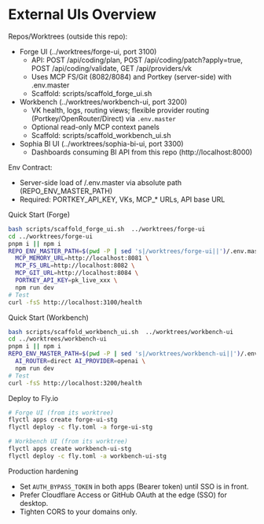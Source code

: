 # External UIs Overview

Repos/Worktrees (outside this repo):
- Forge UI (../worktrees/forge-ui, port 3100)
  - API: POST /api/coding/plan, POST /api/coding/patch?apply=true, POST /api/coding/validate, GET /api/providers/vk
  - Uses MCP FS/Git (8082/8084) and Portkey (server-side) with .env.master
  - Scaffold: scripts/scaffold_forge_ui.sh
- Workbench (../worktrees/workbench-ui, port 3200)
  - VK health, logs, routing views; flexible provider routing (Portkey/OpenRouter/Direct) via `.env.master`
  - Optional read-only MCP context panels
  - Scaffold: scripts/scaffold_workbench_ui.sh
- Sophia BI UI (../worktrees/sophia-bi-ui, port 3300)
  - Dashboards consuming BI API from this repo (http://localhost:8000)

Env Contract:
- Server-side load of <repo>/.env.master via absolute path (REPO_ENV_MASTER_PATH)
- Required: PORTKEY_API_KEY, VKs, MCP_* URLs, API base URL

Quick Start (Forge)
```bash
bash scripts/scaffold_forge_ui.sh  ../worktrees/forge-ui
cd ../worktrees/forge-ui
pnpm i || npm i
REPO_ENV_MASTER_PATH=$(pwd -P | sed 's|/worktrees/forge-ui||')/.env.master \
  MCP_MEMORY_URL=http://localhost:8081 \
  MCP_FS_URL=http://localhost:8082 \
  MCP_GIT_URL=http://localhost:8084 \
  PORTKEY_API_KEY=pk_live_xxx \
  npm run dev
# Test
curl -fsS http://localhost:3100/health
```

Quick Start (Workbench)
```bash
bash scripts/scaffold_workbench_ui.sh  ../worktrees/workbench-ui
cd ../worktrees/workbench-ui
pnpm i || npm i
REPO_ENV_MASTER_PATH=$(pwd -P | sed 's|/worktrees/workbench-ui||')/.env.master \
  AI_ROUTER=direct AI_PROVIDER=openai \
  npm run dev
# Test
curl -fsS http://localhost:3200/health
```

Deploy to Fly.io
```bash
# Forge UI (from its worktree)
flyctl apps create forge-ui-stg
flyctl deploy -c fly.toml -a forge-ui-stg

# Workbench UI (from its worktree)
flyctl apps create workbench-ui-stg
flyctl deploy -c fly.toml -a workbench-ui-stg
```

Production hardening
- Set `AUTH_BYPASS_TOKEN` in both apps (Bearer token) until SSO is in front.
- Prefer Cloudflare Access or GitHub OAuth at the edge (SSO) for desktop.
- Tighten CORS to your domains only.
